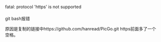 fatal: protocol 'https' is not supported

git bash报错

原因是复制的链接中https://github.com/hanread/PicGo.git
https前面多了一个空格。